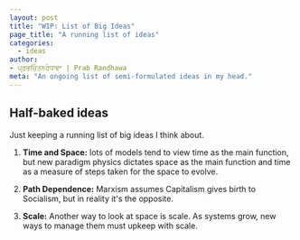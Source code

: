 ```yaml
---
layout: post
title: "WIP: List of Big Ideas"
page_title: "A running list of ideas"
categories:
  - ideas
author:
- ਪ੍ਰਭਚਿੰਤਨਰੰਧਾਵਾ | Prab Randhawa
meta: "An ongoing list of semi-formulated ideas in my head."
---
```


## Half-baked ideas

Just keeping a running list of big ideas I think about.

1. **Time and Space:** lots of models tend to view time as the main function, but new paradigm physics dictates space as the main function and time as a measure of steps taken for the space to evolve.

2. **Path Dependence:** Marxism assumes Capitalism gives birth to Socialism, but in reality it's the opposite.

3. **Scale:** Another way to look at space is scale. As systems grow, new ways to manage them must upkeep with scale.